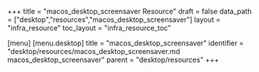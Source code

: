 +++
title = "macos_desktop_screensaver Resource"
draft = false
data_path = ["desktop","resources","macos_desktop_screensaver"]
layout = "infra_resource"
toc_layout = "infra_resource_toc"

[menu]
  [menu.desktop]
    title = "macos_desktop_screensaver"
    identifier = "desktop/resources/macos_desktop_screensaver.md macos_desktop_screensaver"
    parent = "desktop/resources"
+++

<!-- The contents of this page are automatically generated from the macos_desktop_screensaver.yaml file in the data/desktop/resources directory. -->
